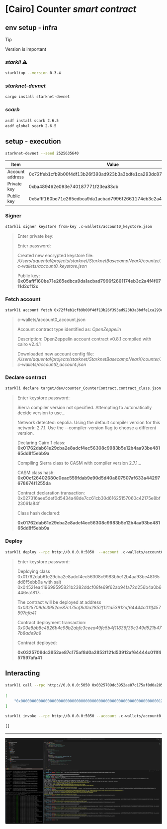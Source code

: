 # [Cairo] Counter _smart contract_

## env setup - infra
> [!TIP]
> Version is important

### _starkli_ ⚠️

```sh
starkliup --version 0.3.4
```

### _starknet-devnet_

```sh
cargo install starknet-devnet
```

### _scarb_

```sh
asdf install scarb 2.6.5
asdf global scarb 2.6.5
```

## **setup** - execution

```sh
starknet-devnet --seed 2525635640
```
| Item | Value |
| --- | --- |
| Account address | 0x72ffeb1cfb9b00f4df13b26f393ad923b3a3bdfe1ca293dc871fbb3114355a9 |
| Private key | 0xba489462e093e740187771f23ea83db |
| Public key | 0x5afff160be71e265edbca9da1acbad7996f2661174eb3c2a4f4f0711d2cf12c |

### Signer

```sh
starkli signer keystore from-key .c-wallets/account0_keystore.json
```


>Enter private key:
>
>Enter password:
>
>Created new encrypted keystore file: _/Users/aquental/projects/starknet/StarknetBasecampNearX/counter/.c-wallets/account0_keystore.json_
>
>Public key: **0x05afff160be71e265edbca9da1acbad7996f2661174eb3c2a4f4f0711d2cf12c**


### Fetch account

```sh
starkli account fetch 0x72ffeb1cfb9b00f4df13b26f393ad923b3a3bdfe1ca293dc871fbb3114355a9 --rpc http://0.0.0.0:5050 --output .c-wallets/account0_account.json
```

>c-wallets/account0_account.json
>
>Account contract type identified as: _OpenZeppelin_
>
>Description: OpenZeppelin account contract v0.8.1 compiled with cairo v2.4.1
>
>Downloaded new account config file: _/Users/aquental/projects/starknet/StarknetBasecampNearX/counter/.c-wallets/account0_account.json_


### Declare contract

```sh
starkli declare target/dev/counter_CounterContract.contract_class.json --rpc http://0.0.0.0:5050  --account .c-wallets/account0_account.json --keystore .c-wallets/account0_keystore.json
```

>Enter keystore password:
>
>Sierra compiler version not specified. Attempting to automatically decide version to use...
>
>Network detected: sepolia. Using the default compiler version for this network: 2.7.1. Use the --compiler-version flag to choose a different version.
>
>Declaring Cairo 1 class: **0x01762dab61e29cba2e8adcf4ec56308c9983b5e12b4aa93be48165dd8f5ebb9a**
>
>Compiling Sierra class to CASM with compiler version 2.7.1...
>
>CASM class hash: **0x00cf26402680c0eac559fdab9e90d5d40a807507af633a44297678674f1255da**
>
>Contract declaration transaction: 0x027316aee5def0d5434a48de7cc61cb30d61625157060c42175e8bf23061a84f
>
>Class hash declared:
>
>**0x01762dab61e29cba2e8adcf4ec56308c9983b5e12b4aa93be48165dd8f5ebb9a**


### Deploy

```sh
starkli deploy --rpc http://0.0.0.0:5050  --account .c-wallets/account0_account.json --keystore .c-wallets/account0_keystore.json 0x01762dab61e29cba2e8adcf4ec56308c9983b5e12b4aa93be48165dd8f5ebb9a 0x1
```

>Enter keystore password:
>
>Deploying class 0x01762dab61e29cba2e8adcf4ec56308c9983b5e12b4aa93be48165dd8f5ebb9a with salt 0x04521ea419699595821b2382ddcf08fe69f62ab94fa72d256b4a0b6446ea1817...
>
>The contract will be deployed at address _0x0325709dc3952ae87c175af8d0a2852f121d53912af64444c011f457597afa41_
>
>Contract deployment transaction: _0x03e8bb8c4826b4c98b2abfc3ceea49fc5b4f11836f39c349d521b477b8ade9a9_
>
>Contract deployed:
>
>**0x0325709dc3952ae87c175af8d0a2852f121d53912af64444c011f457597afa41**


## Interacting

```sh
starkli call --rpc http://0.0.0.0:5050 0x0325709dc3952ae87c175af8d0a2852f121d53912af64444c011f457597afa41 get_counter

[
    "0x0000000000000000000000000000000000000000000000000000000000000012"
]
```

```sh
starkli invoke --rpc http://0.0.0.0:5050 --account .c-wallets/account0_account.json --keystore .c-wallets/account0_keystore.json 0x0325709dc3952ae87c175af8d0a2852f121d53912af64444c011f457597afa41 inc_counter

[]
```

---

![console](./assets/counter.png)
